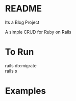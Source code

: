 

# README

Its a Blog Project  

A simple CRUD for Ruby on Rails

# To Run

rails db:migrate  
rails s

# Examples

